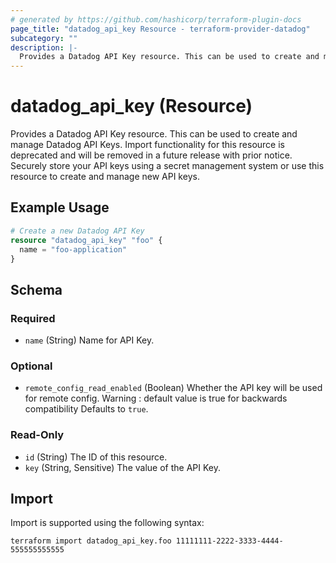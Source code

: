 ```yaml
---
# generated by https://github.com/hashicorp/terraform-plugin-docs
page_title: "datadog_api_key Resource - terraform-provider-datadog"
subcategory: ""
description: |-
  Provides a Datadog API Key resource. This can be used to create and manage Datadog API Keys. Import functionality for this resource is deprecated and will be removed in a future release with prior notice. Securely store your API keys using a secret management system or use this resource to create and manage new API keys.
---
```


# datadog_api_key (Resource)

Provides a Datadog API Key resource. This can be used to create and manage Datadog API Keys. Import functionality for this resource is deprecated and will be removed in a future release with prior notice. Securely store your API keys using a secret management system or use this resource to create and manage new API keys.

## Example Usage

```terraform
# Create a new Datadog API Key
resource "datadog_api_key" "foo" {
  name = "foo-application"
}
```

<!-- schema generated by tfplugindocs -->
## Schema

### Required

- `name` (String) Name for API Key.

### Optional

- `remote_config_read_enabled` (Boolean) Whether the API key will be used for remote config. Warning : default value is true for backwards compatibility Defaults to `true`.

### Read-Only

- `id` (String) The ID of this resource.
- `key` (String, Sensitive) The value of the API Key.

## Import

Import is supported using the following syntax:

```shell
terraform import datadog_api_key.foo 11111111-2222-3333-4444-555555555555
```
